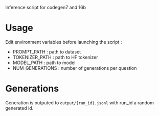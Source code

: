 Inference script for codegen7 and 16b

# Usage

Edit environment variables before launching the script :

- PROMPT_PATH : path to dataset
- TOKENIZER_PATH : path to HF tokenizer
- MODEL_PATH : path to model
- NUM_GENERATIONS : number of generations per question

# Generations

Generation is outputed to ```output/{run_id}.jsonl``` with run_id a random generated id.
